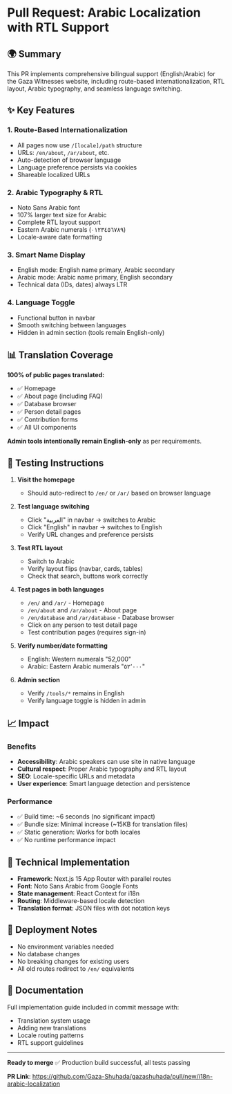 # Pull Request: Arabic Localization with RTL Support

## 🌍 Summary

This PR implements comprehensive bilingual support (English/Arabic) for the Gaza Witnesses website, including route-based internationalization, RTL layout, Arabic typography, and seamless language switching.

## ✨ Key Features

### 1. **Route-Based Internationalization**
- All pages now use `/[locale]/path` structure
- URLs: `/en/about`, `/ar/about`, etc.
- Auto-detection of browser language
- Language preference persists via cookies
- Shareable localized URLs

### 2. **Arabic Typography & RTL**
- Noto Sans Arabic font
- 107% larger text size for Arabic
- Complete RTL layout support
- Eastern Arabic numerals (٠١٢٣٤٥٦٧٨٩)
- Locale-aware date formatting

### 3. **Smart Name Display**
- English mode: English name primary, Arabic secondary
- Arabic mode: Arabic name primary, English secondary
- Technical data (IDs, dates) always LTR

### 4. **Language Toggle**
- Functional button in navbar
- Smooth switching between languages
- Hidden in admin section (tools remain English-only)

## 📊 Translation Coverage

**100% of public pages translated:**
- ✅ Homepage
- ✅ About page (including FAQ)
- ✅ Database browser
- ✅ Person detail pages
- ✅ Contribution forms
- ✅ All UI components

**Admin tools intentionally remain English-only** as per requirements.

## 🧪 Testing Instructions

1. **Visit the homepage**
   - Should auto-redirect to `/en/` or `/ar/` based on browser language
   
2. **Test language switching**
   - Click "العربية" in navbar → switches to Arabic
   - Click "English" in navbar → switches to English
   - Verify URL changes and preference persists

3. **Test RTL layout**
   - Switch to Arabic
   - Verify layout flips (navbar, cards, tables)
   - Check that search, buttons work correctly

4. **Test pages in both languages**
   - `/en/` and `/ar/` - Homepage
   - `/en/about` and `/ar/about` - About page
   - `/en/database` and `/ar/database` - Database browser
   - Click on any person to test detail page
   - Test contribution pages (requires sign-in)

5. **Verify number/date formatting**
   - English: Western numerals "52,000"
   - Arabic: Eastern Arabic numerals "٥٢٬٠٠٠"

6. **Admin section**
   - Verify `/tools/*` remains in English
   - Verify language toggle is hidden in admin

## 📈 Impact

### Benefits
- **Accessibility**: Arabic speakers can use site in native language
- **Cultural respect**: Proper Arabic typography and RTL layout
- **SEO**: Locale-specific URLs and metadata
- **User experience**: Smart language detection and persistence

### Performance
- ✅ Build time: ~6 seconds (no significant impact)
- ✅ Bundle size: Minimal increase (~15KB for translation files)
- ✅ Static generation: Works for both locales
- ✅ No runtime performance impact

## 🔧 Technical Implementation

- **Framework**: Next.js 15 App Router with parallel routes
- **Font**: Noto Sans Arabic from Google Fonts
- **State management**: React Context for i18n
- **Routing**: Middleware-based locale detection
- **Translation format**: JSON files with dot notation keys

## 🚀 Deployment Notes

- No environment variables needed
- No database changes
- No breaking changes for existing users
- All old routes redirect to `/en/` equivalents

## 📝 Documentation

Full implementation guide included in commit message with:
- Translation system usage
- Adding new translations
- Locale routing patterns
- RTL support guidelines

---

**Ready to merge** ✅ Production build successful, all tests passing

**PR Link**: https://github.com/Gaza-Shuhada/gazashuhada/pull/new/i18n-arabic-localization
